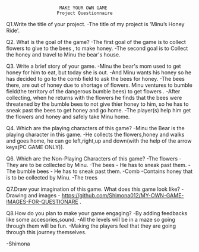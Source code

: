                         MAKE YOUR OWN GAME
                       Project Questionnaire

 Q1.Write the title of your project.
-The title of my project is 'Minu’s Honey Ride'.

Q2.	What is the goal of the game? 
-The first goal of the game is to collect flowers to give to the bees , to make honey. 
-The second goal is to Collect the honey and travel to Minu the bear's house.

Q3.	Write a brief story of your game.
-Minu the bear's mom used to get honey for him to eat, but today she is out.
-And Minu wants his honey so he has decided to go to the comb field to ask the bees for honey.
-The bees there, are out of honey due to shortage of flowers. Minu ventures to bumble field(the territory of the dangerous bumble bees) to get flowers .
-After collecting, when he returns with the flowers he finds that the bees were threatened by the bumble bees to not give thier honey to him, so he has to sneak past the bees to get honey and go home.
-The player(s) help him get the flowers and honey and safely take Minu home.

Q4.	Which are the playing characters of this game?
-Minu the Bear is the playing character in this game.
-He collects the flowers,honey and walks and goes home, he can go left,right,up and down(with the help of the arrow keys(PC GAME ONLY)).

Q6.	Which are the Non-Playing Characters of this game?
-The flowers - They are to be collected by Minu.
-The bees - He has to sneak past them.
-The bumble bees -  He has to sneak past them.
-Comb -Contains honey that is to be collected by Minu.
-The trees

Q7.Draw your imagination of this game. What does this game look like?
-Drawing and images - https://github.com/Shimona012/MY-OWN-GAME-IMAGES-FOR-QUESTIONARE .

Q8.How do you plan to make your game engaging? 
-By adding feedbacks like some accesories,sound.
-All the levels will be in a maze so going through them will be fun.
-Making the players feel that they are going through this journey themselves.

-Shimona

